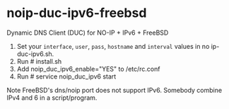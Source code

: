 # noip-duc-ipv6-freebsd
Dynamic DNS Client (DUC) for NO-IP + IPv6 + FreeBSD

1. Set your `interface`, `user`, `pass`, `hostname` and `interval` values in no
ip-duc-ipv6.sh.
2. Run # install.sh
3. Add noip_duc_ipv6_enable="YES" to /etc/rc.conf
4. Run # service noip_duc_ipv6 start

Note FreeBSD's dns/noip port does not support IPv6.
Somebody combine IPv4 and 6 in a script/program.
